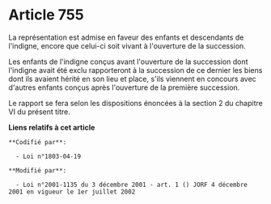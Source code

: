 # Article 755

La représentation est admise en faveur des enfants et descendants de l'indigne, encore que celui-ci soit vivant à l'ouverture
de la succession.

Les enfants de l'indigne conçus avant l'ouverture de la succession dont l'indigne avait été exclu rapporteront à la
succession de ce dernier les biens dont ils avaient hérité en son lieu et place, s'ils viennent en concours avec d'autres
enfants conçus après l'ouverture de la première succession.

Le rapport se fera selon les dispositions énoncées à la section 2 du chapitre VI du présent titre.

**Liens relatifs à cet article**

	**Codifié par**:

	  - Loi n°1803-04-19

	**Modifié par**:

	  - Loi n°2001-1135 du 3 décembre 2001 - art. 1 () JORF 4 décembre 2001 en vigueur le 1er juillet 2002
